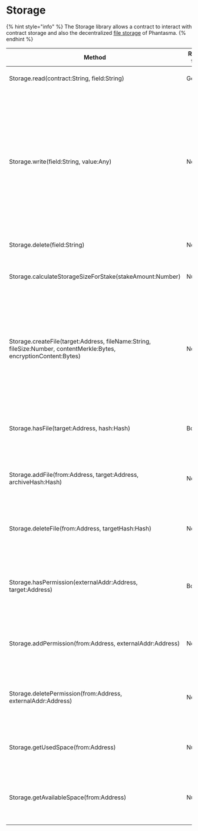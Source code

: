 # Storage

{% hint style="info" %}
The Storage library allows a contract to interact with contract storage and also the decentralized [file storage](https://docs.phantasma.info/#chain-storage) of Phantasma.
{% endhint %}

| Method                                                                                                             | Return type | Description                                                                                                                                                                                                                    |
| ------------------------------------------------------------------------------------------------------------------ | ----------- | ------------------------------------------------------------------------------------------------------------------------------------------------------------------------------------------------------------------------------ |
| Storage.read(contract:String, field:String)                                                                        | Generic     | Reads a field from a contract.                                                                                                                                                                                                 |
| Storage.write(field:String, value:Any)                                                                             | None        | Writes a field value. Due to security reasons, it's not possible to specify a contract, instead the current contract is used. If the current context is not a valid contract or is a read-only context, this method will fail. |
| Storage.delete(field:String)                                                                                       | None        | Deletes a field. Same rules as Storage.write()                                                                                                                                                                                 |
| Storage.calculateStorageSizeForStake(stakeAmount:Number)                                                           | Number      | Converts amount of staked SOUL into kilobytes of storage.                                                                                                                                                                      |
| Storage.createFile(target:Address, fileName:String, fileSize:Number, contentMerkle:Bytes, encryptionContent:Bytes) | None        | Creates a new decentralized file in the target address account. Note that since in Phantasma the actual file contents are not stored in the chain, only a content merkle should be provided.                                   |
| Storage.hasFile(target:Address, hash:Hash)                                                                         | Bool        | Returns true if the target is storing a file with the specified hash, false otherwise.                                                                                                                                         |
| Storage.addFile(from:Address, target:Address, archiveHash:Hash)                                                    | None        | Copies a file with the specified hash into the target address storage.                                                                                                                                                         |
| Storage.deleteFile(from:Address, targetHash:Hash)                                                                  | None        | Deletes the file with the specified hash from the specified address storage.                                                                                                                                                   |
| Storage.hasPermission(externalAddr:Address, target:Address)                                                        | Bool        | Returns true if external address has permission to add files to target address, false otherwise.                                                                                                                               |
| Storage.addPermission(from:Address, externalAddr:Address)                                                          | None        | Adds permission to external address to add files to from address storage.                                                                                                                                                      |
| Storage.deletePermission(from:Address, externalAddr:Address)                                                       | None        | Removes permission from external address to add files to from address storage.                                                                                                                                                 |
| Storage.getUsedSpace(from:Address)                                                                                 | Number      | Returns how many kilobytes are being used as storage by the specified address.                                                                                                                                                 |
| Storage.getAvailableSpace(from:Address)                                                                            | Number      | Returns how many kilobytes are being available as storage by the specified address.                                                                                                                                            |
